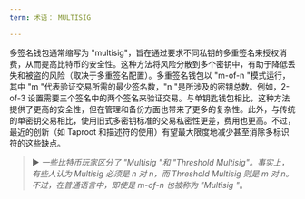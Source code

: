 ```yaml
---
term: 术语： MULTISIG

---
```

多签名钱包通常缩写为 "multisig"，旨在通过要求不同私钥的多重签名来授权消费，从而提高比特币的安全性。这种方法将风险分散到多个密钥中，有助于降低丢失和被盗的风险（取决于多重签名配置）。多重签名钱包以 "m-of-n "模式运行，其中 "m "代表验证交易所需的最少签名数，"n "是所涉及的密钥总数。例如，2-of-3 设置需要三个签名中的两个签名来验证交易。与单钥匙钱包相比，这种方法提供了更高的安全性，但在管理和备份方面也带来了更多的复杂性。此外，与传统的单密钥交易相比，使用旧式多密钥标准的交易私密性更差，费用也更高。不过，最近的创新（如 Taproot 和描述符的使用）有望最大限度地减少甚至消除多标识符的这些缺点。

> ► *一些比特币玩家区分了 "Multisig "和 "Threshold Multisig"。事实上，有些人认为 Multisig 必须是 n 对 n，而 Threshold Multisig 则是 m 对 n。不过，在普通语言中，即使是 m-of-n 也被称为 "Multisig "*。